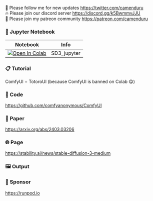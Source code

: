 🐣 Please follow me for new updates https://twitter.com/camenduru <br />
🔥 Please join our discord server https://discord.gg/k5BwmmvJJU <br />
🥳 Please join my patreon community https://patreon.com/camenduru <br />

### 🍊 Jupyter Notebook

| Notebook | Info
| --- | --- |
[![Open In Colab](https://colab.research.google.com/assets/colab-badge.svg)](https://colab.research.google.com/github/camenduru/SD3-jupyter/blob/main/SD3_jupyter.ipynb) | SD3_jupyter

### 📋 Tutorial
ComfyUI = TotoroUI (because ComfyUI is banned on Colab 😋) <br />

### 🧬 Code
https://github.com/comfyanonymous/ComfyUI <br />

### 📄 Paper
https://arxiv.org/abs/2403.03206 <br />

### 🌐 Page
https://stability.ai/news/stable-diffusion-3-medium <br />

### 🖼 Output


### 🏢 Sponsor
https://runpod.io
